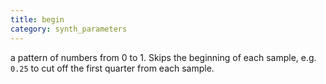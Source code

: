 ```yaml
---
title: begin
category: synth_parameters
---
```

a pattern of numbers from 0 to 1. Skips the beginning of each sample, e.g. `0.25` to cut off the first quarter from each sample.
